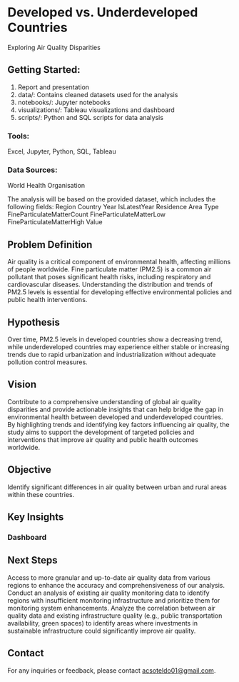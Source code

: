 # Developed vs. Underdeveloped Countries
Exploring Air Quality Disparities

## Getting Started: 
1. Report and presentation
2. data/: Contains cleaned datasets used for the analysis
3. notebooks/: Jupyter notebooks
4. visualizations/: Tableau visualizations and dashboard
5. scripts/: Python and SQL scripts for data analysis

### Tools:
Excel, Jupyter, Python, SQL, Tableau

### Data Sources:
World Health Organisation

The analysis will be based on the provided dataset, which includes the following fields:
Region
Country
Year
IsLatestYear
Residence Area Type
FineParticulateMatterCount
FineParticulateMatterLow
FineParticulateMatterHigh
Value

## Problem Definition
Air quality is a critical component of environmental health, affecting millions of people worldwide. Fine particulate matter (PM2.5) is a common air pollutant that poses significant health risks, including respiratory and cardiovascular diseases. Understanding the distribution and trends of PM2.5 levels is essential for developing effective environmental policies and public health interventions.

## Hypothesis
Over time, PM2.5 levels in developed countries show a decreasing trend, while underdeveloped countries may experience either stable or increasing trends due to rapid urbanization and industrialization without adequate pollution control measures.

## Vision
Contribute to a comprehensive understanding of global air quality disparities and provide actionable insights that can help bridge the gap in environmental health between developed and underdeveloped countries. By highlighting trends and identifying key factors influencing air quality, the study aims to support the development of targeted policies and interventions that improve air quality and public health outcomes worldwide.

## Objective
Identify significant differences in air quality between urban and rural areas within these countries.

## Key Insights
### Dashboard
## Next Steps
Access to more granular and up-to-date air quality data from various regions to enhance the accuracy and comprehensiveness of our analysis.
Conduct an analysis of existing air quality monitoring data to identify regions with insufficient monitoring infrastructure and prioritize them for monitoring system enhancements.
Analyze the correlation between air quality data and existing infrastructure quality (e.g., public transportation availability, green spaces) to identify areas where investments in sustainable infrastructure could significantly improve air quality.

## Contact
For any inquiries or feedback, please contact acsoteldo01@gmail.com.
